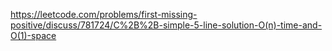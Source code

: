 https://leetcode.com/problems/first-missing-positive/discuss/781724/C%2B%2B-simple-5-line-solution-O(n)-time-and-O(1)-space